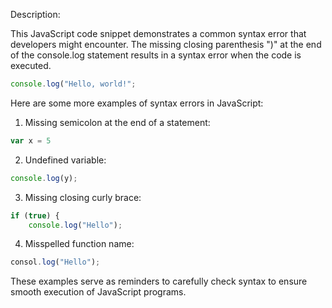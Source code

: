 Description:

This JavaScript code snippet demonstrates a common syntax error that developers might encounter. The missing closing parenthesis ")" at the end of the console.log statement results in a syntax error when the code is executed.

```javascript
console.log("Hello, world!";
```

Here are some more examples of syntax errors in JavaScript:

1. Missing semicolon at the end of a statement:

```javascript
var x = 5
```

2. Undefined variable:

```javascript
console.log(y);
```

3. Missing closing curly brace:

```javascript
if (true) {
    console.log("Hello");
```

4. Misspelled function name:

```javascript
consol.log("Hello");
```

These examples serve as reminders to carefully check syntax to ensure smooth execution of JavaScript programs.